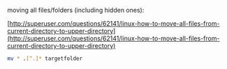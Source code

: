 moving all files/folders (including hidden ones):

[http://superuser.com/questions/62141/linux-how-to-move-all-files-from-current-directory-to-upper-directory](http://superuser.com/questions/62141/linux-how-to-move-all-files-from-current-directory-to-upper-directory)

``` sh
mv * .[^.]* targetfolder
```
